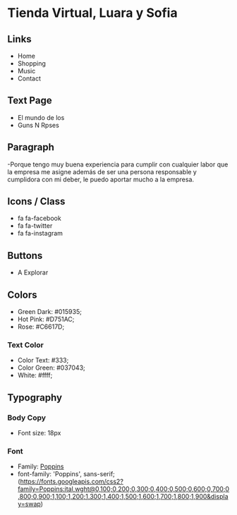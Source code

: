 
# Tienda Virtual, Luara y Sofia 
## Links

- Home
- Shopping
- Music
- Contact

## Text Page

- El mundo de los 
- Guns N Rpses

## Paragraph

-Porque tengo muy buena experiencia para cumplir con cualquier labor que la empresa me asigne además de ser una persona responsable y cumplidora con mi deber, le puedo aportar mucho a la empresa. 

## Icons / Class

- fa fa-facebook
- fa fa-twitter
- fa fa-instagram

## Buttons

- A Explorar

## Colors

- Green Dark: #015935;
- Hot Pink: #D751AC;
- Rose: #C6617D;

### Text Color

- Color Text: #333;
- Color Green: #037043;
- White: #ffff;

## Typography

### Body Copy

- Font size: 18px

### Font

- Family: [Poppins](https://fonts.google.com/specimen/Poppins)
- font-family: 'Poppins', sans-serif;        
(https://fonts.googleapis.com/css2?family=Poppins:ital,wght@0,100;0,200;0,300;0,400;0,500;0,600;0,700;0,800;0,900;1,100;1,200;1,300;1,400;1,500;1,600;1,700;1,800;1,900&display=swap)
